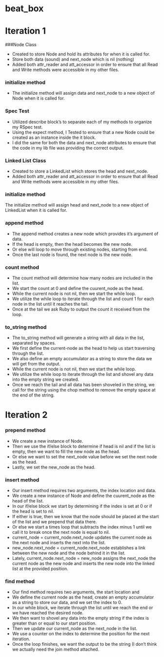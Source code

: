 # beat_box 

# Iteration 1

###Node Class
- Created to store Node and hold its attributes for when it is called for.
- Store both data (sound) and next_node which is nil (nothing)
- Added both attr_reader and att_accessor in order to ensure that all Read and Write methods were accessible in my other files. 

### initialize method
- The initialize method will assign data and next_node to a new object of Node when it is called for.

### Spec Test
- Utilized describe block’s to separate each of my methods  to organize my RSpec test.
- Using the expect method, I Tested to ensure that a new Node could be created as an instance inside the it block. 
- I did the same for both the data and next_node attributes to ensure that the code in my lib file was providing the correct output. 

### Linked List Class
- Created to store a LinkedList which stores the head and next_node. 
- Added both attr_reader and att_accessor in order to ensure that all Read and Write methods were accessible in my other files. 

### initialize method
The initialize method will assign head and next_node to a new object of LinkedList when it is called for.

### append method
- The append method creates a new node which provides it’s argument of data.
- If the head is empty, then the head becomes the new node.
- Or else will loop to move through existing nodes, starting from end.
- Once the last node is found, the next node is the new node.

### count method
- The count method will determine how many nodes are included in the list. 
- We start the count at 0 and define the cuurent_node as the head. 
- While the current node is not nil, then we start the while loop.
- We utilize the while loop to iterate through the list and count 1 for each node in the list until it reaches the tail.  
- Once at the tail we ask Ruby to output the count it received from the loop. 

### to_string method
- The to_string method will generate a string with all data in the list, separated by spaces. 
- We first define the current-node as the head to help us start traversing through the list. 
- We also define an empty accumulator as a string to store the data we will get from the output. 
- While the current node is not nil, then we start the while loop.
- We utilize the while loop to iterate through the list and shovel any data into the empty string we created. 
- Once we reach the tail and all data has been shoveled in the string, we call for the string using the chop method to remove the empty space at the end of the string. 

# Iteration 2

### prepend method
- We create a new instance of Node.
- Then we use the if/else block to determine if head is nil and if the list is empty, then we want to fill the new node as the head.
- Or else we want to set the next_node value before we set the next node as the head.
- Lastly, we set the new_node as the head. 

### insert method
- Our insert method requires two arguments, the index location and data.
- We create a new instance of Node and define the cuurent_node as the head of the list. 
- In our if/else block we start by determining if the index is set at 0 or if the head is set to nil.
- If either is true, then we know that the node should be placed at the start of the list and we prepend that data there.
- Or else we start a times loop that subtracts the index minus 1 until we call it to break once the next node is equal to nil.
- current_node = current_node.next_node updates the current node as the next node and inserts the next into the list.
- new_node.next_node = current_node.next_node establishes a link between the new node and the node behind it in the list.
- Lately, current_node.next_node = new_node assigns the next_node the current node as the new node and inserts the new node into the linked list at the provided position.

### find method
- Our find method requires two arguments, the start location and 
- We define the current node as the head, create an empty accumulator as a string to store our data, and we set the index to 0. 
- In our while block, we iterate through the list until we reach the end or we have reached the desired node. 
- We then want to shovel any data into the empty string if the index is greater than or equal to our start position. 
- Then we update our current_node as the next_node in the list. 
- We use a counter on the index to determine the position for the next iteration.
- Once the loop finishes, we want the output to be the string (I don’t think we actually need the join method attached. 

